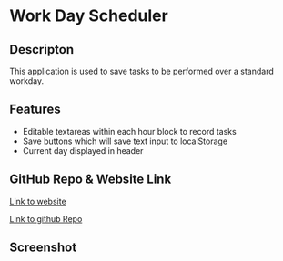 # Work Day Scheduler

## Descripton
This application is used to save tasks to be performed over a standard workday.



## Features
* Editable textareas within each hour block to record tasks
* Save buttons which will save text input to localStorage
* Current day displayed in header



## GitHub Repo & Website Link
[Link to website](https://adambowers09.github.io/Work-Day-Scheduler/)

[Link to github Repo](https://github.com/adambowers09/Work-Day-Scheduler)



## Screenshot

